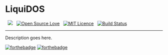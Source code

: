 # LiquiDOS  
&nbsp; [![](https://img.shields.io/badge/Built%20with-%E2%9D%A4-red.svg)]() &nbsp;
[![Open Source Love](https://badges.frapsoft.com/os/v1/open-source.svg?v=103)](https://opensource.org/) &nbsp;
[![MIT Licence](https://img.shields.io/npm/l/express.svg)](https://opensource.org/licenses/mit-license.php) &nbsp;
[![Build Status](https://travis-ci.org/TheCool1Kevin/LiquiDOS.svg?branch=master)](https://travis-ci.org/TheCool1Kevin/LiquiDOS)

---

Description goes here.

[![forthebadge](http://forthebadge.com/images/badges/powered-by-electricity.svg)](http://forthebadge.com)
[![forthebadge](http://forthebadge.com/images/badges/designed-in-ms-paint.svg)](http://forthebadge.com)
